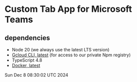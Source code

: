 # Custom Tab App for Microsoft Teams

## dependencies

* Node 20 (we always use the latest LTS version)
* [Gcloud CLI, latest](https://cloud.google.com/sdk/docs/install) (for access to our private Npm registry)
* TypeScript 4.8
* [Docker, latest](https://docs.docker.com/desktop/)

Sun Dec  8 08:30:02 UTC 2024
